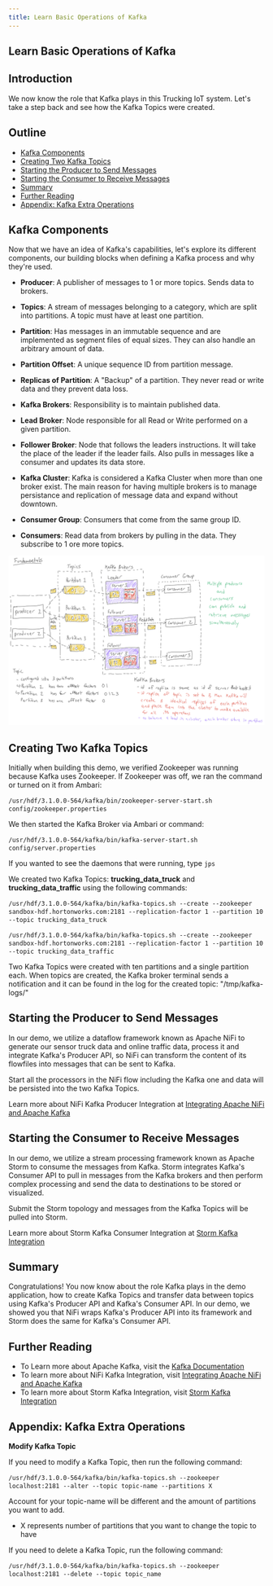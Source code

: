 ```yaml
---
title: Learn Basic Operations of Kafka
---
```


## Learn Basic Operations of Kafka

## Introduction

We now know the role that Kafka plays in this Trucking IoT system. Let's take a step back and see how the Kafka Topics were created.

## Outline

- [Kafka Components](#kafka-components)
- [Creating Two Kafka Topics](#creating-two-kafka-topics)
- [Starting the Producer to Send Messages](#starting-the-producer-to-send-messages)
- [Starting the Consumer to Receive Messages](#starting-the-consumer-to-receive-messages)
- [Summary](#summary)
- [Further Reading](#further-reading)
- [Appendix: Kafka Extra Operations](#appendix-kafka-extra-operations)

## Kafka Components

Now that we have an idea of Kafka's capabilities, let's explore its different components, our building blocks when defining a Kafka process and why they're used.

- **Producer**: A publisher of messages to 1 or more topics. Sends data to brokers.

- **Topics**: A stream of messages belonging to a category, which are split into partitions. A topic must have at least one partition.

- **Partition**: Has messages in an immutable sequence and are implemented as segment files of equal sizes. They can also handle an arbitrary amount of data.

- **Partition Offset**: A unique sequence ID from partition message.

- **Replicas of Partition**: A "Backup" of a partition. They never read or write data and they prevent data loss.

- **Kafka Brokers**: Responsibility is to maintain published data.

- **Lead Broker**: Node responsible for all Read or Write performed on a given partition.

- **Follower Broker**: Node that follows the leaders instructions. It will take the place of the leader if the leader fails. Also pulls in messages like a consumer and updates its data store.

- **Kafka Cluster**: Kafka is considered a Kafka Cluster when more than one broker exist. The main reason for having multiple brokers is to manage persistance and replication of message data and expand without downtown.

- **Consumer Group**: Consumers that come from the same group ID.

- **Consumers**: Read data from brokers by pulling in the data. They subscribe to 1 ore more topics.

![Kafka Arch Low Level](assets/kafka-arch-low-level.png)

## Creating Two Kafka Topics

Initially when building this demo, we verified Zookeeper was running because Kafka uses Zookeeper. If Zookeeper was off, we ran the command or turned on it from Ambari:

~~~
/usr/hdf/3.1.0.0-564/kafka/bin/zookeeper-server-start.sh config/zookeeper.properties
~~~

We then started the Kafka Broker via Ambari or command:

~~~
/usr/hdf/3.1.0.0-564/kafka/bin/kafka-server-start.sh config/server.properties
~~~

If you wanted to see the daemons that were running, type `jps`

We created two Kafka Topics: **trucking_data_truck** and **trucking_data_traffic** using the following commands:

~~~
/usr/hdf/3.1.0.0-564/kafka/bin/kafka-topics.sh --create --zookeeper sandbox-hdf.hortonworks.com:2181 --replication-factor 1 --partition 10 --topic trucking_data_truck
~~~

~~~
/usr/hdf/3.1.0.0-564/kafka/bin/kafka-topics.sh --create --zookeeper sandbox-hdf.hortonworks.com:2181 --replication-factor 1 --partition 10 --topic trucking_data_traffic
~~~

Two Kafka Topics were created with ten partitions and a single partition each. When topics are created, the Kafka broker terminal sends a notification and it can be found in the log for the created topic: "/tmp/kafka-logs/"

## Starting the Producer to Send Messages

In our demo, we utilize a dataflow framework known as Apache NiFi to generate our sensor truck data and online traffic data, process it and integrate Kafka's Producer API, so NiFi can transform the content of its flowfiles into messages that can be sent to Kafka.

Start all the processors in the NiFi flow including the Kafka one and data will be persisted into the two Kafka Topics.

Learn more about NiFi Kafka Producer Integration at [Integrating Apache NiFi and Apache Kafka](https://bryanbende.com/development/2016/09/15/apache-nifi-and-apache-kafka)

## Starting the Consumer to Receive Messages

In our demo, we utilize a stream processing framework known as Apache Storm to consume the messages from Kafka. Storm integrates Kafka's Consumer API to pull in messages from the Kafka brokers and then perform complex processing and send the data to destinations to be stored or visualized.

Submit the Storm topology and messages from the Kafka Topics will be pulled into Storm.

Learn more about Storm Kafka Consumer Integration at [Storm Kafka Integration](http://storm.apache.org/releases/2.0.0-SNAPSHOT/storm-kafka.html)

## Summary

Congratulations! You now know about the role Kafka plays in the demo application, how to create Kafka Topics and transfer data between topics using Kafka's Producer API and Kafka's Consumer API. In our demo, we showed you that NiFi wraps Kafka's Producer API into its framework and Storm does the same for Kafka's Consumer API.

## Further Reading

- To Learn more about Apache Kafka, visit the [Kafka Documentation](https://kafka.apache.org/documentation/)
- To learn more about NiFi Kafka Integration, visit [Integrating Apache NiFi and Apache Kafka](https://bryanbende.com/development/2016/09/15/apache-nifi-and-apache-kafka)
- To learn more about Storm Kafka Integration, visit [Storm Kafka Integration](http://storm.apache.org/releases/2.0.0-SNAPSHOT/storm-kafka.html)

## Appendix: Kafka Extra Operations

**Modify Kafka Topic**

If you need to modify a Kafka Topic, then run the following command:

~~~
/usr/hdf/3.1.0.0-564/kafka/bin/kafka-topics.sh --zookeeper localhost:2181 --alter --topic topic-name --partitions X
~~~

Account for your topic-name will be different and the amount of partitions you want to add.

- X represents number of partitions that you want to change the topic to have

If you need to delete a Kafka Topic, run the following command:

~~~
/usr/hdf/3.1.0.0-564/kafka/bin/kafka-topics.sh --zookeeper localhost:2181 --delete --topic topic_name
~~~

